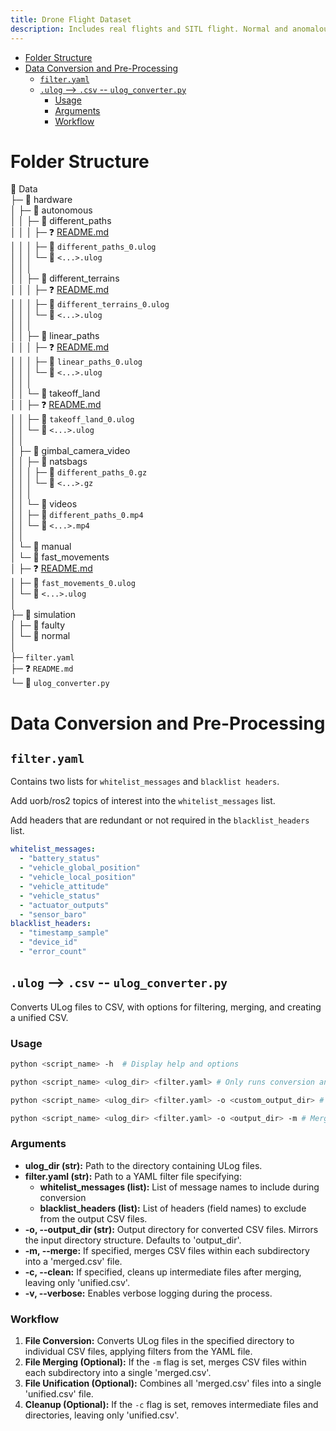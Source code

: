 ```yaml
---
title: Drone Flight Dataset
description: Includes real flights and SITL flight. Normal and anomalous.
---
```


<!--toc:start-->
- [Folder Structure](#folder-structure)
- [Data Conversion and Pre-Processing](#data-conversion-and-pre-processing)
  - [`filter.yaml`](#filteryaml)
  - [`.ulog` --> `.csv` -- `ulog_converter.py`](#ulog-csv-ulogconverterpy)
    - [Usage](#usage)
    - [Arguments](#arguments)
    - [Workflow](#workflow)
<!--toc:end-->

# Folder Structure

📂 Data  
├─ 📂 hardware  
│  ├─ 📂 autonomous  
│  │  ├─ 📂 different_paths  
│  │  │  ├─ ❓ [README.md](./hardware/autonomous/different_paths/README.md)  
│  │  │  ├─ 💾 `different_paths_0.ulog`  
│  │  │  └─ 💾 `<...>.ulog`    
│  │  │    
│  │  ├─ 📂 different_terrains  
│  │  │  ├─ ❓ [README.md](./hardware/autonomous/different_terrains/README.md)   
│  │  │  ├─ 💾 `different_terrains_0.ulog`  
│  │  │  └─ 💾 `<...>.ulog`    
│  │  │    
│  │  ├─ 📂 linear_paths  
│  │  │  ├─ ❓ [README.md](./hardware/autonomous/linear_paths/README.md)   
│  │  │  ├─ 💾 `linear_paths_0.ulog`  
│  │  │  └─ 💾 `<...>.ulog`    
│  │  │  
│  │  └─ 📂 takeoff_land  
│  │     ├─ ❓ [README.md](./hardware/autonomous/takeoff_land/README.md)  
│  │     ├─ 💾 `takeoff_land_0.ulog`  
│  │     └─ 💾 `<...>.ulog`    
│  │  
│  ├─ 📂 gimbal_camera_video  
│  │  ├─ 📂 natsbags  
│  │  │  ├─ 💾 `different_paths_0.gz`  
│  │  │  └─ 💾 `<...>.gz`    
│  │  │    
│  │  └─ 📂 videos  
│  │     ├─ 💾 `different_paths_0.mp4`  
│  │     └─ 💾 `<...>.mp4`    
│  │  
│  └─ 📂 manual  
│     └─ 📂 fast_movements  
│        ├─ ❓ [README.md](./hardware/manual/fast_movements/README.md)   
│        ├─ 💾 `fast_movements_0.ulog`  
│        └─ 💾 `<...>.ulog`    
│  
├─ 📂 simulation  
│  ├─ 📂 faulty  
│  └─ 📂 normal  
│     
├─ `filter.yaml`  
├─ ❓ `README.md`  
└─ 🐍 `ulog_converter.py`  

# Data Conversion and Pre-Processing

## `filter.yaml`

Contains two lists for `whitelist_messages` and `blacklist headers`.

Add uorb/ros2 topics of interest into the `whitelist_messages` list.

Add headers that are redundant or not required in the `blacklist_headers` list.
```yaml
whitelist_messages:
  - "battery_status"
  - "vehicle_global_position"
  - "vehicle_local_position"
  - "vehicle_attitude"
  - "vehicle_status"
  - "actuator_outputs"
  - "sensor_baro"
blacklist_headers:
  - "timestamp_sample"
  - "device_id"
  - "error_count"
```

## `.ulog` --> `.csv` -- `ulog_converter.py`

Converts ULog files to CSV, with options for filtering, merging, and creating a unified CSV.

### Usage

```bash
python <script_name> -h  # Display help and options
```
```bash
python <script_name> <ulog_dir> <filter.yaml> # Only runs conversion and output into `output_dir`
```
```bash
python <script_name> <ulog_dir> <filter.yaml> -o <custom_output_dir> # Runs conversion and output in custom_output_dir
```
```bash
python <script_name> <ulog_dir> <filter.yaml> -o <output_dir> -m # Merges CSV files into a unified.csv file
```

### Arguments

* **ulog_dir (str):**  Path to the directory containing ULog files.
* **filter.yaml (str):** Path to a YAML filter file specifying:
    * **whitelist_messages (list):**  List of message names to include during conversion 
    * **blacklist_headers (list):** List of headers (field names) to exclude from the output CSV files.
* **-o, --output_dir (str):**  Output directory for converted CSV files.  Mirrors the input directory structure. Defaults to 'output_dir'.
* **-m, --merge:** If specified, merges CSV files within each subdirectory into a 'merged.csv' file.
* **-c, --clean:**  If specified, cleans up intermediate files after merging, leaving only 'unified.csv'.
* **-v, --verbose:**  Enables verbose logging during the process.

### Workflow

1. **File Conversion:** Converts ULog files in the specified directory to individual CSV files, applying filters from the YAML file.
2. **File Merging (Optional):** If the `-m` flag is set, merges CSV files within each subdirectory into a single 'merged.csv'.
3. **File Unification (Optional):** Combines all 'merged.csv' files into a single 'unified.csv' file.
4. **Cleanup (Optional):** If the `-c` flag is set, removes intermediate files and directories, leaving only 'unified.csv'.





